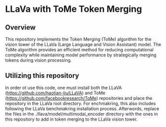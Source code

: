 # LLaVa with ToMe Token Merging

## Overview

This repository implements the Token Merging (ToMe) algorithm for the vision tower of the LLaVa (Large Language and Vision Assistant) model. The ToMe algorithm provides an efficient method for reducing computational complexity while maintaining model performance by strategically merging tokens during vision processing.

## Utilizing this repository

In order ot use this code, one must install both the LLaVA (https://github.com/haotian-liu/LLaVA) and ToMe (https://github.com/facebookresearch/ToMe) repositories and place the repository in the LLaVa root directory. For enchmakring, this also includes following the LLaVa benchmakring installation process. Afterwords, replace the files in the ./llava/model/multimodal_encoder directory with the ones in this repository to add in token merging to the LLaVa vision tower.

